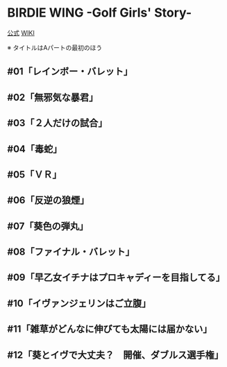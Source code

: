 # BIRDIE WING -Golf Girls' Story-

[公式](https://birdie-wing.net/) 
[WIKI](https://ja.wikipedia.org/wiki/BIRDIE_WING_-Golf_Girls%27_Story-) 

※ タイトルはAパートの最初のほう

## #01「レインボー・バレット」

## #02「無邪気な暴君」

## #03「２人だけの試合」

## #04「毒蛇」

## #05「ＶＲ」

## #06「反逆の狼煙」

## #07「葵色の弾丸」

## #08「ファイナル・バレット」

## #09「早乙女イチナはプロキャディーを目指してる」

## #10「イヴァンジェリンはご立腹」

## #11「雑草がどんなに伸びても太陽には届かない」

## #12「葵とイヴで大丈夫？　開催、ダブルス選手権」
